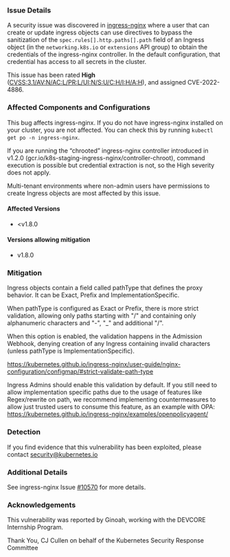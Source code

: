 ### Issue Details
A security issue was discovered in [ingress-nginx](https://github.com/kubernetes/ingress-nginx) where a user that can create or update ingress objects can use directives to bypass the sanitization of the `spec.rules[].http.paths[].path` field of an Ingress object (in the `networking.k8s.io` or `extensions` API group) to obtain the credentials of the ingress-nginx controller. In the default configuration, that credential has access to all secrets in the cluster.

This issue has been rated **High** ([CVSS:3.1/AV:N/AC:L/PR:L/UI:N/S:U/C:H/I:H/A:H](https://www.first.org/cvss/calculator/3.1#CVSS:3.1/AV:N/AC:L/PR:L/UI:N/S:U/C:H/I:H/A:H)), and assigned CVE-2022-4886.

### Affected Components and Configurations
This bug affects ingress-nginx. If you do not have ingress-nginx installed on your cluster, you are not affected. You can check this by running `kubectl get po -n ingress-nginx`.

If you are running the “chrooted” ingress-nginx controller introduced in v1.2.0 (gcr.io/k8s-staging-ingress-nginx/controller-chroot), command execution is possible but credential extraction is not, so the High severity does not apply.

Multi-tenant environments where non-admin users have permissions to create Ingress objects are most affected by this issue.

#### Affected Versions

- <v1.8.0

#### Versions allowing mitigation

- v1.8.0

### Mitigation
Ingress objects contain a field called pathType that defines the proxy behavior. It can be Exact, Prefix and ImplementationSpecific.

When pathType is configured as Exact or Prefix, there is more strict validation, allowing only paths starting with "/" and containing only alphanumeric characters and "-", "_" and additional "/".

When this option is enabled, the validation happens in the Admission Webhook, denying creation of any Ingress containing invalid characters (unless pathType is ImplementationSpecific).

https://kubernetes.github.io/ingress-nginx/user-guide/nginx-configuration/configmap/#strict-validate-path-type

Ingress Admins should enable this validation by default. If you still need to allow implementation specific paths due to the usage of features like Regex/rewrite on path, we recommend implementing countermeasures to allow just trusted users to consume this feature, as an example with OPA: https://kubernetes.github.io/ingress-nginx/examples/openpolicyagent/

### Detection
If you find evidence that this vulnerability has been exploited, please contact [security@kubernetes.io](mailto:security@kubernetes.io)

### Additional Details
See ingress-nginx Issue [#10570](https://github.com/kubernetes/kubernetes/issues/126815) for more details.

### Acknowledgements
This vulnerability was reported by Ginoah, working with the DEVCORE Internship Program.

Thank You,
CJ Cullen on behalf of the Kubernetes Security Response Committee
